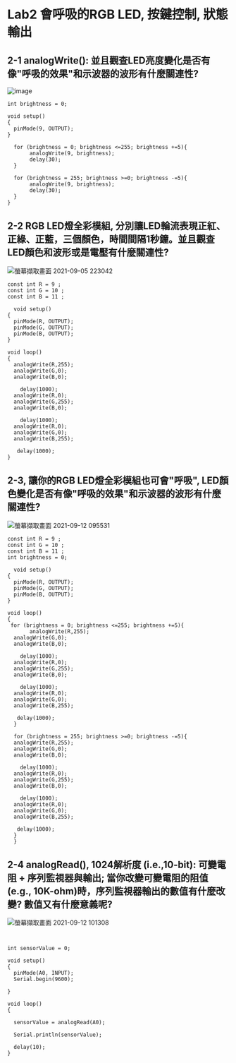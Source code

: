 # Lab2 會呼吸的RGB LED,  按鍵控制, 狀態輸出

## 2-1 analogWrite(): 並且觀查LED亮度變化是否有像"呼吸的效果"和示波器的波形有什麼關連性?

![image](https://user-images.githubusercontent.com/89327102/132112778-84441431-1758-4613-841f-012d42b53cea.png)

````
int brightness = 0;

void setup()
{
  pinMode(9, OUTPUT);
}

  for (brightness = 0; brightness <=255; brightness +=5){
       analogWrite(9, brightness);
       delay(30); 
  }    
  
  for (brightness = 255; brightness >=0; brightness -=5){
       analogWrite(9, brightness);
       delay(30); 
  }
}
````
## 2-2 RGB LED燈全彩模組, 分別讓LED輪流表現正紅、正綠、正藍，三個顏色，時間間隔1秒鐘。並且觀查LED顏色和波形或是電壓有什麼關連性?

![螢幕擷取畫面 2021-09-05 223042](https://user-images.githubusercontent.com/89327102/132130600-05502901-eeea-49e2-808c-841dabce77f7.jpg)

````
const int R = 9 ;
const int G = 10 ;
const int B = 11 ;

  void setup()
{
  pinMode(R, OUTPUT);
  pinMode(G, OUTPUT);
  pinMode(B, OUTPUT);
}

void loop()
{
  analogWrite(R,255);
  analogWrite(G,0);
  analogWrite(B,0);
    
    delay(1000);
  analogWrite(R,0);
  analogWrite(G,255);
  analogWrite(B,0);
    
    delay(1000); 
  analogWrite(R,0);
  analogWrite(G,0);
  analogWrite(B,255);
  
   delay(1000); 
}
````

## 2-3, 讓你的RGB LED燈全彩模組也可會"呼吸", LED顏色變化是否有像"呼吸的效果"和示波器的波形有什麼關連性?

![螢幕擷取畫面 2021-09-12 095531](https://user-images.githubusercontent.com/89327102/132968047-973ca7d8-449f-4aac-ab43-09035f634c7d.jpg)

````
const int R = 9 ;
const int G = 10 ;
const int B = 11 ;
int brightness = 0;

  void setup()
{
  pinMode(R, OUTPUT);
  pinMode(G, OUTPUT);
  pinMode(B, OUTPUT);
}

void loop()
{
 for (brightness = 0; brightness <=255; brightness +=5){
       analogWrite(R,255);
  analogWrite(G,0);
  analogWrite(B,0);
    
    delay(1000);
  analogWrite(R,0);
  analogWrite(G,255);
  analogWrite(B,0);
    
    delay(1000); 
  analogWrite(R,0);
  analogWrite(G,0);
  analogWrite(B,255);
  
   delay(1000); 
  }    
  
  for (brightness = 255; brightness >=0; brightness -=5){
  analogWrite(R,255);
  analogWrite(G,0);
  analogWrite(B,0);
   
    delay(1000);
  analogWrite(R,0);
  analogWrite(G,255);
  analogWrite(B,0);
    
    delay(1000); 
  analogWrite(R,0);
  analogWrite(G,0);
  analogWrite(B,255);
  
   delay(1000); 
  }
  }
  ````
## 2-4 analogRead(), 1024解析度 (i.e.,10-bit): 可變電阻 + 序列監視器與輸出; 當你改變可變電阻的阻值(e.g., 10K-ohm)時，序列監視器輸出的數值有什麼改變? 數值又有什麼意義呢? 

![螢幕擷取畫面 2021-09-12 101308](https://user-images.githubusercontent.com/89327102/132969182-dc6e62d5-f8c2-4b5a-97d0-4e34babd9fda.jpg)

````


int sensorValue = 0;

void setup()
{
  pinMode(A0, INPUT);
  Serial.begin(9600);
 
}

void loop()
{
  
  sensorValue = analogRead(A0);
 
  Serial.println(sensorValue);
 
  delay(10); 
}
````

